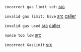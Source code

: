 `incorrect gas limit set`: [src](https://github.com/flashbots/block-validation-geth/blob/edb750b94d886d70698c3b20a2248046f8b941b5/core/blockchain.go#LL2445C35-L2445C35)

`invalid gas limit: have` [src](https://github.com/flashbots/block-validation-geth/blob/edb750b94d886d70698c3b20a2248046f8b941b5/consensus/misc/gaslimit.go#L36) [caller](https://github.com/flashbots/block-validation-geth/blob/edb750b94d886d70698c3b20a2248046f8b941b5/consensus/ethash/consensus.go#L302)

`invalid gas used` [src](https://github.com/flashbots/block-validation-geth/blob/edb750b94d886d70698c3b20a2248046f8b941b5/core/block_validator.go#L85) [caller](https://github.com/flashbots/block-validation-geth/blob/edb750b94d886d70698c3b20a2248046f8b941b5/core/blockchain.go#L2468)

`nonce too low` [src](https://github.com/flashbots/block-validation-geth/blob/edb750b94d886d70698c3b20a2248046f8b941b5/core/state_transition.go#L223) 

`incorrect GasLimit` [src](https://github.com/flashbots/block-validation-geth/blob/edb750b94d886d70698c3b20a2248046f8b941b5/eth/block-validation/api.go#L153)
